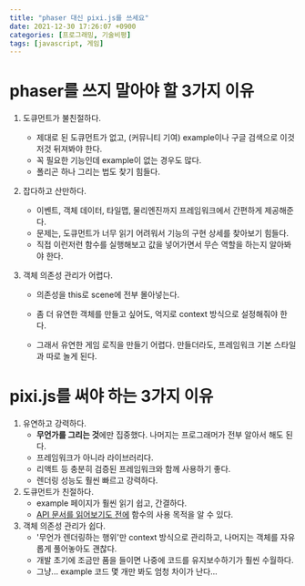 ```yaml
---
title: "phaser 대신 pixi.js를 쓰세요"
date: 2021-12-30 17:26:07 +0900
categories: [프로그래밍, 기술비평]
tags: [javascript, 게임]
---
```


# phaser를 쓰지 말아야 할 3가지 이유

1. 도큐먼트가 불친절하다.

   - 제대로 된 도큐먼트가 없고, (커뮤니티 기여) example이나 구글 검색으로 이것저것 뒤져봐야 한다.
   - 꼭 필요한 기능인데 example이 없는 경우도 많다.
   - 폴리곤 하나 그리는 법도 찾기 힘들다.

2. 잡다하고 산만하다.

   - 이벤트, 객체 데이터, 타일맵, 물리엔진까지 프레임워크에서 간편하게 제공해준다.
   - 문제는, 도큐먼트가 너무 읽기 어려워서 기능의 구현 상세를 찾아보기 힘들다.
   - 직접 이런저런 함수를 실행해보고 값을 넣어가면서 무슨 역할을 하는지 알아봐야 한다.

3. 객체 의존성 관리가 어렵다.

   - 의존성을 this로 scene에 전부 몰아넣는다.

   - 좀 더 유연한 객체를 만들고 싶어도, 억지로 context 방식으로 설정해줘야 한다.
   - 그래서 유연한 게임 로직을 만들기 어렵다. 만들더라도, 프레임워크 기본 스타일과 따로 놀게 된다.



# pixi.js를 써야 하는 3가지 이유

1. 유연하고 강력하다.
   - **무언가를 그리는 것**에만 집중했다. 나머지는 프로그래머가 전부 알아서 해도 된다.
   - 프레임워크가 아니라 라이브러리다.
   - 리액트 등 충분히 검증된 프레임워크와 함께 사용하기 좋다.
   - 렌더링 성능도 훨씬 빠르고 강력하다.
2. 도큐먼트가 친절하다.
   - example 페이지가 훨씬 읽기 쉽고, 간결하다.
   - <u>API 문서를 읽어보기도 전에</u> 함수의 사용 목적을 알 수 있다.
3. 객체 의존성 관리가 쉽다.
   - '무언가 렌더링하는 행위'만 context 방식으로 관리하고, 나머지는 객체를 자유롭게 풀어놓아도 괜찮다.
   - 개발 초기에 조금만 품을 들이면 나중에 코드를 유지보수하기가 훨씬 수월하다.
   - 그냥... example 코드 몇 개만 봐도 엄청 차이가 난다...

